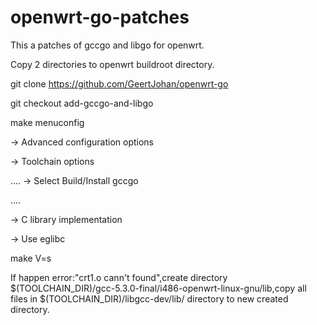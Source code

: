 # openwrt-go-patches

This a patches of gccgo and libgo for openwrt.

Copy 2 directories to openwrt buildroot directory.

git clone https://github.com/GeertJohan/openwrt-go

git checkout add-gccgo-and-libgo

make menuconfig

-> Advanced configuration options

-> Toolchain options

....
-> Select Build/Install gccgo

....

-> C library implementation

-> Use eglibc

make V=s

If happen error:"crt1.o cann't found",create directory $(TOOLCHAIN_DIR)/gcc-5.3.0-final/i486-openwrt-linux-gnu/lib,copy all files in $(TOOLCHAIN_DIR)/libgcc-dev/lib/ directory
to new created directory.
